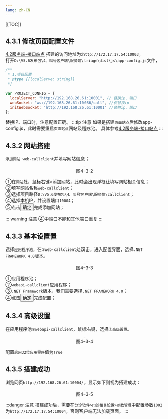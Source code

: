 ```yaml
---
lang: zh-CN
---
```


[[TOC]]

## 4.3.1 修改页面配置文件

[4.2服务端-接口站点](/pages/V5.6/software-deploy/install-step/call-client-setting/server-interface-site.html)
搭建的访问地址为:`http://172.17.17.54:10003`。<br/>
打开`D:\V5.6发布包\4、叫号客户端\服务端\triage\dist\js\app-config.js`文件，

```javascript
/**
 * 1.项目配置
 * @type {{localServe: string}}
 */

var PROJECT_CONFIG = {
  localServer: "http://192.168.26.61:10001", // 替换ip、端口
  webSocket: "ws://192.168.26.61:10086/call", //仅替换ip
  initWebSocket: "http://192.168.26.61:10001" //替换ip、端口
};
```

替换IP、端口时，注意配置正确。
:::tip 注意
如果是搭建`页面站点`后修改app-config.js，此时需要重启`页面站点`网站及程序池。
具体参考[4.2服务端-接口站点](/pages/V5.6/software-deploy/install-step/call-client-setting/server-interface-site.html)
:::

## 4.3.2 网站搭建

`添加网站 web-callclient`并填写网站信息；

<div style="display:flex;flex-direction: column;justify-content: center;align-items: center; width: 100%;">
 <img style="border: 2px #f5f5f5 solid" src="/image/triage-screen-setting/server-page-site/add-site.png" alt="">
 <span>图4-3-2</span>
</div>

①在`网站`处，鼠标右键>添加网站，此时会出现弹框让填写网站相关信息；<br/>
②填写网站名称`web-callclient`；<br/>
③选择项目路径`D:\V5.6发布包\4、叫号客户端\服务端\callClient`；<br/>
④选择本机IP，并设置端口`10004`；<br/>
⑤点击<button>确定</button>完成添加网站；

::: warning 注意
④中端口不能和其他端口重复
:::

## 4.3.3 基本设置置

选择`应用程序池`，在`②web-callclient`处双击，进入配置界面，选择`.NET FRAMEWORK 4.0`版本。

<div style="display:flex;flex-direction: column;justify-content: center;align-items: center; width: 100%;">
 <img style="border: 2px #f5f5f5 solid" src="/image/triage-screen-setting/server-page-site/select-framework-version.png" alt="">
 <span>图4-3-3</span>
</div>

①应用程序池；<br/>
②`webapi-callclient`应用程序；<br/>
③`.NET Framework`版本，我们需要选择`.NET FRAMEWORK 4.0`；<br/>
④点击<button>确定</button>完成配置；

## 4.3.4 高级设置

在应用程序池`①webapi-callclient`，鼠标右键，选择`②高级设置`。

<div style="display:flex;flex-direction: column;justify-content: center;align-items: center; width: 100%;">
 <img style="border: 2px #f5f5f5 solid" src="/image/triage-screen-setting/server-page-site/open-advanced-settings.png" alt="">
 <span>图4-3-4</span>
</div>

配置`启用32位应用程序`值为`True`

## 4.3.5 搭建成功

浏览网页`http://192.168.26.61:10004/`，显示如下则视为搭建成功：

<div style="display:flex;flex-direction: column;justify-content: center;align-items: center; width: 100%;">
 <img style="border: 2px #f5f5f5 solid" src="/image/triage-screen-setting/server-page-site/open-site-success.png" alt="">
 <span>图4-3-5</span>
</div>

:::danger 注意
搭建成功后，需要在`分诊软件>门诊相关设置>参数管理`中配置参数`1002`为`http://172.17.17.54:10004`，否则客户端无法加载页面。
:::
